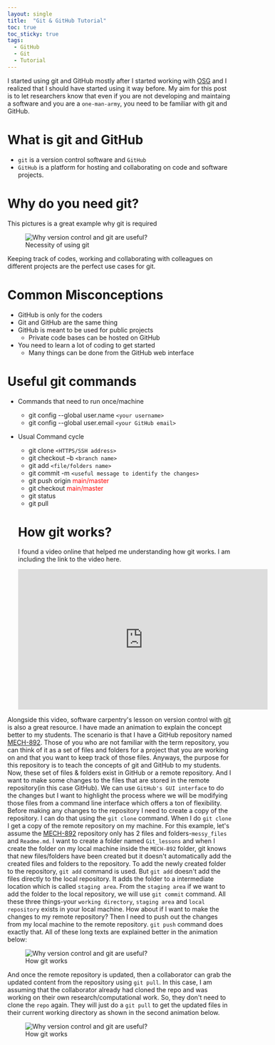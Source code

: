 ```yaml
---
layout: single
title:  "Git & GitHub Tutorial"
toc: true
toc_sticky: true
tags:
  - GitHub
  - Git
  - Tutorial
---
```

I started using git and GitHub mostly after I started working with [OSG](https://osg-htc.org/) and I realized that I should have started using it way before. My aim for this post is to let 
researchers know that even if you are not developing and maintaing a software and you are a `one-man-army`, you need to be familiar with git and GitHub.
# What is git and GitHub
- `git` is a version control software and `GitHub` 
- `GitHub` is a platform for hosting and collaborating on code and software projects.

# Why do you need git?
This pictures is a great example why git is required
<figure class="align-center">
  <img src="{{ site.url }}{{ site.baseurl }}/docs/assets/images/Phd_comics.jpeg" alt="Why version control and git are useful?">
  <figcaption>Necessity of using git</figcaption>
</figure>
Keeping track of codes, working and collaborating with colleagues on different projects are the perfect use cases for git.

# Common Misconceptions
- GitHub is only for the coders
- Git and GitHub are the same thing
- GitHub is meant to be used for public projects
  - Private code bases can be hosted on GitHub
- You need to learn a lot of coding to get started
  - Many things can be done from the GitHub web interface

# Useful git commands
- Commands that need to run once/machine
  - git config --global user.name `<your username>`
  - git config --global user.email `<your GitHub email>`
- Usual Command cycle
  - git clone `<HTTPS/SSH address>`
  - git checkout –b `<branch name>`
  - git add `<file/folders name>`
  - git commit -m `<useful message to identify the changes>`
  - git push origin <span style="color:red">main/master</span>
  - git checkout <span style="color:red">main/master</span>
  - git status
  - git pull
  
  # How git works?
  I found a video online that helped me understanding how git works. I am including the link to the video here.

  <iframe src="https://www.youtube.com/embed/v=e9lnsKot_SQ&ab_channel=ByteByteGo" width="560" height="315" frameborder="0"> </iframe>
  
Alongside this video, software carpentry's lesson on version control with [git](https://swcarpentry.github.io/git-novice/) is also a great resource. I have made an animation to explain the concept better to my students. The scenario is that I have a GitHub repository named [MECH-892](https://github.com/showmic09/MECH-892). Those of you who are not familiar with the term repository, you can think of it as a set of files and folders for a project that you are working on and that you want to keep track of those files. Anyways, the purpose for this repository is to teach the concepts of git and GitHub to my students. Now, these set of files & folders exist in GitHub or a remote repository. And I want to make some changes to the files that are stored in the remote repository(in this case GitHub). We can use `GitHub's GUI interface` to do the changes but I want to highlight the process where we will be modifying those files from a command line interface which offers a ton of flexibility. Before making any changes to the repository I need to create a copy of the repository. I can do that using the `git clone` command. When I do `git clone` I get a copy of the remote repository on my machine. For this example, let's assume the [MECH-892](https://github.com/showmic09/MECH-892) repository only has 2 files and folders-`messy_files` and `Readme.md`. I want to create a folder named `Git_lessons` and when I create the folder on my local machine inside the `MECH-892` folder, git knows that new files/folders have been created but it doesn't automatically add the created files and folders to the repository. To add the newly created folder to the repository, `git add` command is used. But `git add` doesn't add the files directly to the local repository. It adds the folder to a intermediate location which is called `staging area`. From the `staging area` if we want to add the folder to the local repository, we will use `git commit` command. All these three things-your `working directory`, `staging area` and `local repository` exists in your local machine. How about if I want to make the changes to my remote repository? Then I need to push out the changes from my local machine to the remote repository. `git push` command does exactly that. All of these long texts are explained better in the animation below:

 <figure class="align-center">
  <img src="{{ site.url }}{{ site.baseurl }}/docs/assets/files/how-git-works-slide1.gif" alt="Why version control and git are useful?">
  <figcaption>How git works</figcaption>
</figure>

And once the remote repository is updated, then a collaborator can grab the updated content from the repository using `git pull`. In this case, I am assuming that the collaborator already had cloned the repo and was working on their own research/computational work. So, they don't need to clone the `repo` again. They will just do a `git pull` to get the updated files in their current working directory as shown in the second animation below. 

 <figure class="align-center">
  <img src="{{ site.url }}{{ site.baseurl }}/docs/assets/files/how-git-works-slide2.gif" alt="Why version control and git are useful?">
  <figcaption>How git works</figcaption>
</figure>